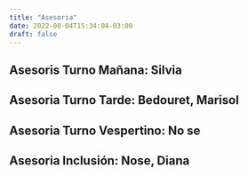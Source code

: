 ```yaml
---
title: "Asesoria"
date: 2022-08-04T15:34:04-03:00
draft: false
---
```


## Asesoris Turno Mañana: Silvia

## Asesoria Turno Tarde: Bedouret, Marisol

## Asesoria Turno Vespertino: No se

## Asesoria Inclusión: Nose, Diana